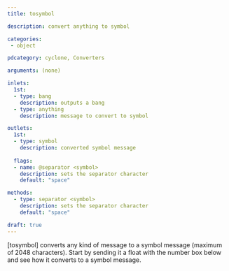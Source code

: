 ```yaml
---
title: tosymbol

description: convert anything to symbol

categories:
 - object

pdcategory: cyclone, Converters

arguments: (none)

inlets: 
  1st:
  - type: bang
    description: outputs a bang
  - type: anything
    description: message to convert to symbol

outlets:
  1st:
  - type: symbol
    description: converted symbol message
  
  flags:
  - name: @separator <symbol>
    description: sets the separator character
    default: "space"

methods:
  - type: separator <symbol>
    description: sets the separator character
    default: "space"

draft: true
---
```


[tosymbol] converts any kind of message to a symbol message (maximum of 2048 characters). Start by sending it a float with the number box below and see how it converts to a symbol message.
